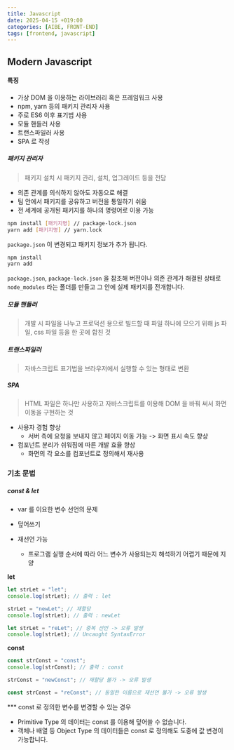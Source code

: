 ```yaml
---
title: Javascript
date: 2025-04-15 +019:00
categories: [AIBE, FRONT-END]
tags: [frontend, javascript]
---
```


## Modern Javascript

#### 특징

- 가상 DOM 을 이용하는 라이브러리 혹은 프레임워크 사용
- npm, yarn 등의 패키지 관리자 사용
- 주로 ES6 이후 표기법 사용
- 모듈 핸들러 사용
- 트랜스파일러 사용
- SPA 로 작성

##### 패키지 관리자

> 패키지 설치 시 패키지 관리, 설치, 업그레이드 등을 전담

- 의존 관계를 의식하지 않아도 자동으로 해결
- 팀 안에서 패키지를 공유하고 버전을 통일하기 쉬움
- 전 세계에 공개된 패키지를 하나의 명령어로 이용 가능

```bash
npm install [패키지명] // package-lock.json
yarn add [패키지명] // yarn.lock
```

`package.json` 이 변경되고 패키지 정보가 추가 됩니다.

```bash
npm install 
yarn add 
```

`package.json`, `package-lock.json` 을 참조해 버전이나 의존 관계가 해결된 상태로 `node_modules` 라는 폴더를 만들고 그 안에 실제 패키지를 전개합니다.

##### 모듈 핸들러

> 개발 시 파일을 나누고 프로덕션 용으로 빌드할 때 파일 하나에 모으기 위해 js 파일, css 파일 등을 한 곳에 합친 것

##### 트랜스파일러

> 자바스크립트 표기법을 브라우저에서 실행할 수 있는 형태로 변환

##### SPA

> HTML 파일은 하나만 사용하고 자바스크립트를 이용해 DOM 을 바꿔 써서 화면 이동을 구현하는 것

- 사용자 경험 향상
    - 서버 측에 요청을 보내지 않고 페이지 이동 가능 -> 화면 표시 속도 향상
- 컴포넌트 분리가 쉬워짐에 따른 개발 효율 향상
    - 화면의 각 요소를 컴포넌트로 정의해서 재사용

### 기초 문법

##### const & let

- var 를 이요한 변수 선언의 문제

- 덮어쓰기
- 재선언 가능
    - 프로그램 실행 순서에 따라 어느 변수가 사용되는지 해석하기 어렵기 때문에 지양

**let**

```javascript
let strLet = "let";
console.log(strLet); // 출력 : let

strLet = "newLet"; // 재할당
console.log(strLet); // 출력 : newLet

let strLet = "reLet"; // 중복 선언 -> 오류 발생
console.log(strLet); // Uncaught SyntaxError
```

**const**

```javascript
const strConst = "const";
console.log(strConst); // 출력 : const

strConst = "newConst"; // 재할당 불가 -> 오류 발생

const strConst = "reConst"; // 동일한 이름으로 재선언 불가 -> 오류 발생
```

*** const 로 정의한 변수를 변경할 수 있는 경우

- Primitive Type 의 데이터는 const 를 이용해 덮어쓸 수 없습니다.
- 객체나 배열 등 Object Type 의 데이터들은 const 로 정의해도 도중에 값 변경이 가능합니다.